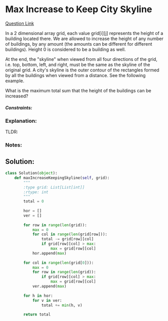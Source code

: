 # Max Increase to Keep City Skyline  

[Question Link](https://leetcode.com/problems/max-increase-to-keep-city-skyline/)  

In a 2 dimensional array grid, each value grid[i][j] represents the height of a building located there. We are allowed to increase the height of any number of buildings, by any amount (the amounts can be different for different buildings). Height 0 is considered to be a building as well.  

At the end, the "skyline" when viewed from all four directions of the grid, i.e. top, bottom, left, and right, must be the same as the skyline of the original grid. A city's skyline is the outer contour of the rectangles formed by all the buildings when viewed from a distance. See the following example.  

What is the maximum total sum that the height of the buildings can be increased?  

##### Constraints:

### Explanation:
TLDR: 

### Notes:


## Solution:
```Python
class Solution(object):
    def maxIncreaseKeepingSkyline(self, grid):
        """
        :type grid: List[List[int]]
        :rtype: int
        """
        total = 0
        
        hor = []
        ver = []
        
        for row in range(len(grid)):
            max = 0
            for col in range(len(grid[row])):
                total -= grid[row][col]
                if grid[row][col] > max:
                    max = grid[row][col]
            hor.append(max)
        
        for col in range(len(grid[0])):
            max = 0
            for row in range(len(grid)):
                if grid[row][col] > max:
                    max = grid[row][col]
            ver.append(max)
        
        for h in hor:
            for v in ver:
                total += min(h, v)
                
        return total
                
```		